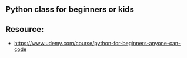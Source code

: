 ## Python class for beginners or kids
## Resource:
   - https://www.udemy.com/course/python-for-beginners-anyone-can-code
